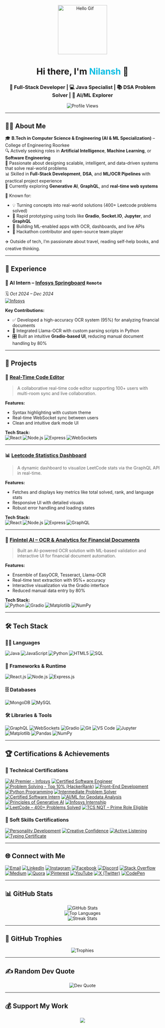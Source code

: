 <div align="center">
  <img src="https://media.giphy.com/media/M9gbBd9nbDrOTu1Mqx/giphy.gif" height="160" alt="Hello Gif" />
</div>

<h1 align="center">Hi there, I'm <span style="color:#0ABDE3;">Nilansh</span> 👋</h1>

<h3 align="center">
  🚀 Full-Stack Developer | 💻 Java Specialist | 📚 DSA Problem Solver | 🤖 AI/ML Explorer
</h3>

<p align="center">
  <img src="https://komarev.com/ghpvc/?username=nilansh-07&color=0e75b6" alt="Profile Views"/>
</p>


---

## 🙋‍♂️ About Me

🎓 **B.Tech in Computer Science & Engineering (AI & ML Specialization)** – College of Engineering Roorkee  
🔍 Actively seeking roles in **Artificial Intelligence**, **Machine Learning**, or **Software Engineering**  
🧠 Passionate about designing scalable, intelligent, and data-driven systems that solve real-world problems  
📊 Skilled in **Full-Stack Development**, **DSA**, and **ML/OCR Pipelines** with practical project experience  
📌 Currently exploring **Generative AI**, **GraphQL**, and **real-time web systems**

🚀 Known for:
- 💡 Turning concepts into real-world solutions (400+ Leetcode problems solved)
- 🧩 Rapid prototyping using tools like **Gradio**, **Socket.IO**, **Jupyter**, and **GraphQL**
- 🧪 Building ML-enabled apps with OCR, dashboards, and live APIs
- 🤝 Hackathon contributor and open-source team player

✈️ Outside of tech, I’m passionate about travel, reading self-help books, and creative thinking.

---

## 💼 Experience

### 🔹 AI Intern – [Infosys Springboard](https://infyspringboard.onwingspan.com/) `Remote` 
🗓️ *Oct 2024 – Dec 2024*  
[![Infosys](https://img.shields.io/badge/Infosys-%230077B5?style=flat-square&logo=infosys&logoColor=white)]([https://www.infyspringboard.onwingspan.com/](https://infyspringboard.onwingspan.com/))

**Key Contributions:**
- ✅ Developed a high-accuracy OCR system (95%) for analyzing financial documents
- 🧠 Integrated Llama-OCR with custom parsing scripts in Python
- 🎛️ Built an intuitive **Gradio-based UI**, reducing manual document handling by 80%

---

## 🚀 Projects

### 🔧 [Real-Time Code Editor](https://github.com/nilansh-07/realtime-code-editor)
> A collaborative real-time code editor supporting 100+ users with multi-room sync and live collaboration.

**Features:**  
- Syntax highlighting with custom theme  
- Real-time WebSocket sync between users  
- Clean and intuitive dark mode UI

**Tech Stack:**  
![React](https://img.shields.io/badge/React-%2361DAFB?style=flat-square&logo=react&logoColor=black)
![Node.js](https://img.shields.io/badge/Node.js-%23339933?style=flat-square&logo=node.js&logoColor=white)
![Express](https://img.shields.io/badge/Express.js-%23000000?style=flat-square&logo=express&logoColor=white)
![WebSockets](https://img.shields.io/badge/WebSockets-%23000000?style=flat-square&logo=websocket&logoColor=white)

---

### 📊 [Leetcode Statistics Dashboard](https://github.com/nilansh-07/leetcode-user-dashboard)
> A dynamic dashboard to visualize LeetCode stats via the GraphQL API in real-time.

**Features:**  
- Fetches and displays key metrics like total solved, rank, and language stats  
- Responsive UI with detailed visuals  
- Robust error handling and loading states

**Tech Stack:**  
![React](https://img.shields.io/badge/React-%2361DAFB?style=flat-square&logo=react&logoColor=black)
![Node.js](https://img.shields.io/badge/Node.js-%23339933?style=flat-square&logo=node.js&logoColor=white)
![Express](https://img.shields.io/badge/Express.js-%23000000?style=flat-square&logo=express&logoColor=white)
![GraphQL](https://img.shields.io/badge/GraphQL-E10098?style=flat-square&logo=graphql&logoColor=white)

---

### 🧾 [FinIntel AI – OCR & Analytics for Financial Documents](https://github.com/nilansh-07/FinIntel-AI) <!-- Add actual repo URL if public -->
> Built an AI-powered OCR solution with ML-based validation and interactive UI for financial document automation.

**Features:**  
- Ensemble of EasyOCR, Tesseract, Llama-OCR  
- Real-time text extraction with 95%+ accuracy  
- Interactive visualization via the Gradio interface  
- Reduced manual data entry by 80%

**Tech Stack:**  
![Python](https://img.shields.io/badge/Python-%233776AB?style=flat-square&logo=python&logoColor=white)
![Gradio](https://img.shields.io/badge/Gradio-%2300AEEF?style=flat-square&logo=python&logoColor=white)
![Matplotlib](https://img.shields.io/badge/Matplotlib-%23000000?style=flat-square&logo=python&logoColor=white)
![NumPy](https://img.shields.io/badge/NumPy-%23013243?style=flat-square&logo=numpy&logoColor=white)


---

## 🛠 Tech Stack

### 👨‍💻 Languages  
![Java](https://img.shields.io/badge/Java-%23ED8B00?style=flat-square&logo=openjdk&logoColor=white)
![JavaScript](https://img.shields.io/badge/JavaScript-%23323330?style=flat-square&logo=javascript&logoColor=%23F7DF1E)
![Python](https://img.shields.io/badge/Python-%233776AB?style=flat-square&logo=python&logoColor=white)
![HTML5](https://img.shields.io/badge/HTML5-%23E34F26?style=flat-square&logo=html5&logoColor=white)
![SQL](https://img.shields.io/badge/SQL-%2300f?style=flat-square&logo=postgresql&logoColor=white)

### 🧩 Frameworks & Runtime  
![React.js](https://img.shields.io/badge/React-%2361DAFB?style=flat-square&logo=react&logoColor=black)
![Node.js](https://img.shields.io/badge/Node.js-%23339933?style=flat-square&logo=node.js&logoColor=white)
![Express.js](https://img.shields.io/badge/Express.js-%23000000?style=flat-square&logo=express&logoColor=white)

### 🗄️ Databases  
![MongoDB](https://img.shields.io/badge/MongoDB-%2347A248?style=flat-square&logo=mongodb&logoColor=white)
![MySQL](https://img.shields.io/badge/MySQL-%2300f?style=flat-square&logo=mysql&logoColor=white)

### 🛠 Libraries & Tools  
![GraphQL](https://img.shields.io/badge/GraphQL-E10098?style=flat-square&logo=graphql&logoColor=white)
![WebSockets](https://img.shields.io/badge/WebSockets-%23000000?style=flat-square&logo=websocket&logoColor=white)
![Gradio](https://img.shields.io/badge/Gradio-%2300AEEF?style=flat-square&logo=python&logoColor=white)
![Git](https://img.shields.io/badge/Git-%23F05033?style=flat-square&logo=git&logoColor=white)
![VS Code](https://img.shields.io/badge/VS%20Code-%23007ACC?style=flat-square&logo=visual-studio-code&logoColor=white)
![Jupyter](https://img.shields.io/badge/Jupyter-%23F37626?style=flat-square&logo=jupyter&logoColor=white)
![Matplotlib](https://img.shields.io/badge/Matplotlib-%23000000?style=flat-square&logo=python&logoColor=white)
![Pandas](https://img.shields.io/badge/Pandas-%23150458?style=flat-square&logo=pandas&logoColor=white)
![NumPy](https://img.shields.io/badge/NumPy-%23013243?style=flat-square&logo=numpy&logoColor=white)


---

## 🏆 Certifications & Achievements

### 🧠 Technical Certifications

[![AI Premier - Infosys](https://img.shields.io/badge/AI_Premier_Infoys-%23007ACC?style=flat-square&logo=google-drive&logoColor=white)](https://drive.google.com/file/d/1dpUHez0CW_BkLiC5jtzGK_OsRLs1m7_z/view?usp=sharing)
[![Certified Software Engineer](https://img.shields.io/badge/Software_Engineer-HackerRank-%23121011?style=flat-square&logo=hackerrank&logoColor=white)](https://www.hackerrank.com/certificates/iframe/1fb8d2ae5767)
[![Problem Solving - Top 10% (HackerRank)](https://img.shields.io/badge/Problem%20Solving%20–%20Top%2010%25-%232EC866?style=flat-square&logo=hackerrank&logoColor=white)](https://www.hackerrank.com/certificates/iframe/9630060828c6)
[![Front-End Development](https://img.shields.io/badge/Front_End_Dev-%233399FF?style=flat-square&logo=react&logoColor=white)](https://drive.google.com/file/d/1qsvcAc3BtSKwKyqLhu53MrWjo-Qwdjzt/view?usp=sharing)
[![Python Programming](https://img.shields.io/badge/Python_Programming-%233776AB?style=flat-square&logo=python&logoColor=white)](https://drive.google.com/file/d/1lj5zdaroSyqOb61C3VQcJXVlGvy9WhxH/view?usp=sharing)
[![Intermediate Problem Solver](https://img.shields.io/badge/Intermediate_Problem_Solver-%23FFA500?style=flat-square&logo=leetcode&logoColor=white)](https://drive.google.com/file/d/1mvjiXl43wZF64yZNZzcTfvq5sMDbpr81/view?usp=sharing)
[![Certified Software Intern](https://img.shields.io/badge/Software_Intern-Certified-%2360B5CC?style=flat-square&logo=google-drive&logoColor=white)](https://drive.google.com/file/d/1KjJMzq9xq76epeTwLBgxjfigOZdzn7it/view?usp=sharing)
[![AI/ML for Geodata Analysis](https://img.shields.io/badge/AI_ML_Geodata-%23007ACC?style=flat-square&logo=google-earth&logoColor=white)](https://drive.google.com/file/d/1OatUosK5i_1YZj5LLT9nJY8BtjS_Fshv/view?usp=sharing)
[![Principles of Generative AI](https://img.shields.io/badge/Generative_AI-%235C2D91?style=flat-square&logo=openai&logoColor=white)](https://drive.google.com/file/d/1S5aDSFRY7yMKg99XhyNIyVX4z7L1ccZQ/view?usp=sharing)
[![Infosys Internship](https://img.shields.io/badge/Infosys_Internship-%230077B5?style=flat-square&logo=infosys&logoColor=white)](https://drive.google.com/file/d/1Do-7hcyfMrGEeZ2z0JT8KEG2limkZxtN/view?usp=sharing)
[![LeetCode – 400+ Problems Solved](https://img.shields.io/badge/LeetCode_400%2B_Solved-%23FFA116?style=flat-square&logo=leetcode&logoColor=white)](https://leetcode.com/u/nilansh-07/)
[![TCS NQT – Prime Role Eligible](https://img.shields.io/badge/TCS_NQT-Prime_Role_Eligible-%230078D4?style=flat-square&logo=tcs&logoColor=white)]()


### 🌱 Soft Skills Certifications

[![Personality Development](https://img.shields.io/badge/Personality_Development-%23E1306C?style=flat-square&logo=google-drive&logoColor=white)](https://drive.google.com/file/d/1EdQaxY4nfcFA8kpwvMxDgxCoITREcpVU/view?usp=sharing)
[![Creative Confidence](https://img.shields.io/badge/Creative_Confidence-%23FF9F00?style=flat-square&logo=adobecreativecloud&logoColor=white)](https://drive.google.com/file/d/1Wxozf2IuuxDWwR_kIRMCKAGXJl7dyTcb/view?usp=sharing)
[![Active Listening](https://img.shields.io/badge/Active_Listening-%2300C49F?style=flat-square&logo=audiomack&logoColor=white)](https://drive.google.com/file/d/1RY7t6ke_8d_gmOZlI-kOEnfeiajeBCpT/view?usp=sharing)
[![Typing Certificate](https://img.shields.io/badge/Typing_Certified-%2300BFFF?style=flat-square&logo=windows&logoColor=white)](https://drive.google.com/file/d/1aVTRYT4n0XjjTw1Ae4Q9W31As6kyTJgc/view?usp=sharing)

---

## 🌐 Connect with Me

[![Email](https://img.shields.io/badge/Email-D14836?style=flat-square&logo=gmail&logoColor=white)](mailto:nilanshkumar7500@gmail.com)
[![LinkedIn](https://img.shields.io/badge/LinkedIn-%230077B5?style=flat-square&logo=linkedin&logoColor=white)](https://linkedin.com/in/nilansh07)
[![Instagram](https://img.shields.io/badge/Instagram-%23E4405F?style=flat-square&logo=instagram&logoColor=white)](https://instagram.com/nilansh_07)
[![Facebook](https://img.shields.io/badge/Facebook-%231877F2?style=flat-square&logo=facebook&logoColor=white)](https://facebook.com/nilanshkumar)
[![Discord](https://img.shields.io/badge/Discord-%237289DA?style=flat-square&logo=discord&logoColor=white)](https://discord.gg/gVvQueV7)
[![Stack Overflow](https://img.shields.io/badge/StackOverflow-FE7A16?style=flat-square&logo=stack-overflow&logoColor=white)](https://stackoverflow.com/users/19933809)
[![Medium](https://img.shields.io/badge/Medium-12100E?style=flat-square&logo=medium&logoColor=white)](https://medium.com/@nilansh-07)
[![Quora](https://img.shields.io/badge/Quora-%23B92B27?style=flat-square&logo=quora&logoColor=white)](https://quora.com/profile/Nilansh-Kumar-3)
[![Pinterest](https://img.shields.io/badge/Pinterest-%23E60023?style=flat-square&logo=pinterest&logoColor=white)](https://pinterest.com/nilansh_07)
[![YouTube](https://img.shields.io/badge/YouTube-%23FF0000?style=flat-square&logo=youtube&logoColor=white)](https://youtube.com/@nilansh_07)
[![X (Twitter)](https://img.shields.io/badge/X-000000?style=flat-square&logo=twitter&logoColor=white)](https://x.com/nilansh_07)
[![CodePen](https://img.shields.io/badge/CodePen-000000?style=flat-square&logo=codepen&logoColor=white)](https://codepen.io/nilansh_07)


---

## 📊 GitHub Stats

<p align="center">
  <img src="https://github-readme-stats.vercel.app/api?username=nilansh-07&theme=dark&hide_border=false&include_all_commits=true&count_private=true" alt="GitHub Stats"/>
  <br/>
  <img src="https://github-readme-stats.vercel.app/api/top-langs/?username=nilansh-07&theme=dark&hide_border=false&layout=compact" alt="Top Languages"/>
  <br/>
  <img src="https://github-readme-streak-stats.herokuapp.com/?user=nilansh-07&theme=dark&hide_border=false" alt="Streak Stats"/>
</p>

---

## 🏅 GitHub Trophies

<p align="center">
  <img src="https://github-profile-trophy.vercel.app/?username=nilansh-07&theme=github-dark&no-frame=true&margin-w=8" alt="Trophies"/>
</p>

---

## ✍️ Random Dev Quote

<p align="center">
  <img src="https://quotes-github-readme.vercel.app/api?type=horizontal&theme=radical" alt="Dev Quote"/>
</p>

---

## 💰 Support My Work

<p align="center">
  <a href="https://buymeacoffee.com/nilansh_07" target="_blank">
    <img src="https://img.shields.io/badge/Buy%20Me%20a%20Coffee-%23FFDD00.svg?style=for-the-badge&logo=buy-me-a-coffee&logoColor=black" />
  </a>
</p>

<!-- Proudly built with GPRM & ❤️ -->
